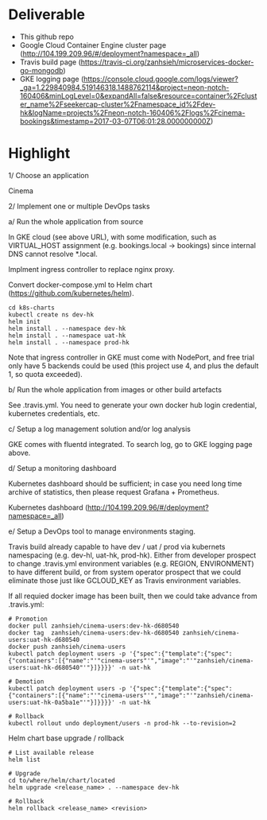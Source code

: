 Deliverable
===========
* This github repo
* Google Cloud Container Engine cluster page (http://104.199.209.96/#/deployment?namespace=_all)
* Travis build page (https://travis-ci.org/zanhsieh/microservices-docker-go-mongodb)
* GKE logging page (https://console.cloud.google.com/logs/viewer?_ga=1.229840984.519146318.1488762114&project=neon-notch-160406&minLogLevel=0&expandAll=false&resource=container%2Fcluster_name%2Fseekercap-cluster%2Fnamespace_id%2Fdev-hk&logName=projects%2Fneon-notch-160406%2Flogs%2Fcinema-bookings&timestamp=2017-03-07T06:01:28.000000000Z)

Highlight
=========

1/ Choose an application

Cinema

2/ Implement one or multiple DevOps tasks

a/ Run the whole application from source

In GKE cloud (see above URL), with some modification, such as VIRTUAL_HOST assignment (e.g. bookings.local -> bookings) since internal DNS cannot resolve *.local.

Implment ingress controller to replace nginx proxy.

Convert docker-compose.yml to Helm chart (https://github.com/kubernetes/helm).

```
cd k8s-charts
kubectl create ns dev-hk
helm init
helm install . --namespace dev-hk
helm install . --namespace uat-hk
helm install . --namespace prod-hk
```

Note that ingress controller in GKE must come with NodePort, and free trial only have 5 backends could be used (this project use 4, and plus the default 1, so quota exceeded).

b/ Run the whole application from images or other build artefacts

See .travis.yml. You need to generate your own docker hub login credential, kubernetes credentials, etc.

c/ Setup a log management solution and/or log analysis

GKE comes with fluentd integrated. To search log, go to GKE logging page above.

d/ Setup a monitoring dashboard

Kubernetes dashboard should be sufficient; in case you need long time archive of statistics, then please request Grafana + Prometheus.

Kubernetes dashboard (http://104.199.209.96/#/deployment?namespace=_all)

e/ Setup a DevOps tool to manage environments staging.

Travis build already capable to have dev / uat / prod via kubernets namespacing (e.g. dev-hl, uat-hk, prod-hk). Either from developer prospect to change .travis.yml environment variables (e.g. REGION, ENVIRONMENT) to have different build, or from system operator prospect that we could eliminate those just like GCLOUD_KEY as Travis environment variables.

If all requied docker image has been built, then we could take advance from .travis.yml:

```
# Promotion
docker pull zanhsieh/cinema-users:dev-hk-d680540
docker tag  zanhsieh/cinema-users:dev-hk-d680540 zanhsieh/cinema-users:uat-hk-d680540
docker push zanhsieh/cinema-users
kubectl patch deployment users -p '{"spec":{"template":{"spec":{"containers":[{"name":"'"cinema-users"'","image":"'"zanhsieh/cinema-users:uat-hk-d680540"'"}]}}}}' -n uat-hk
```

```
# Demotion
kubectl patch deployment users -p '{"spec":{"template":{"spec":{"containers":[{"name":"'"cinema-users"'","image":"'"zanhsieh/cinema-users:uat-hk-0a5ba1e"'"}]}}}}' -n uat-hk
```

```
# Rollback
kubectl rollout undo deployment/users -n prod-hk --to-revision=2
```

Helm chart base upgrade / rollback

```
# List available release
helm list

# Upgrade
cd to/where/helm/chart/located
helm upgrade <release_name> . --namespace dev-hk

# Rollback
helm rollback <release_name> <revision>
```